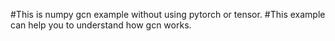 #This is numpy gcn example without using pytorch or tensor.
#This example can help you to understand how gcn works.
